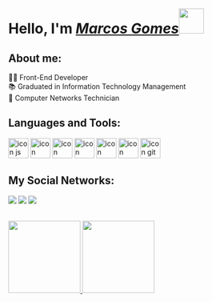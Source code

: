   <h1 style="border-bottom: none;">
   Hello, I'm <a href="https://www.linkedin.com/in/marcos-da-silva-gomes-86439a22b/"><i>Marcos Gomes</i></a><img src="https://media.giphy.com/media/12oufCB0MyZ1Go/giphy.gif" width="50">
  </h1>

  ## About me:
  👨‍💻 Front-End Developer  
  📚 Graduated in Information Technology Management  
  📡 Computer Networks Technician  

  ## Languages and Tools:
  <img src="https://skillicons.dev/icons?i=js" width="40px" alt="icon js"/>
  <img src="https://skillicons.dev/icons?i=ts" width="40px" alt="icon typescript"/>
  <img src="https://skillicons.dev/icons?i=react" width="40px" alt="icon react"/>
  <img src="https://skillicons.dev/icons?i=nextjs" width="40px" alt="icon nextjs"/>
  <img src="https://skillicons.dev/icons?i=tailwind" width="40px" alt="icon tailwind"/>
  <img src="https://skillicons.dev/icons?i=styledcomponents" width="40px" alt="icon styledcomponents"/>
  <img src="https://skillicons.dev/icons?i=git" width="40px" alt="icon git"/>

  ## My Social Networks:
  <a href="https://www.linkedin.com/in/marcos-da-silva-gomes-86439a22b/" target="_blank"><img src="https://img.shields.io/badge/-LinkedIn-%230077B5?style=for-the-badge&logo=linkedin&logoColor=white" target="_blank"></a> 
  <a href="mailto:marcosdev.gomes@gmail.com">
  <img src="https://img.shields.io/badge/Gmail-D14836?style=for-the-badge&logo=gmail&logoColor=white" target="_blank"><a>
  <a href="https://t.me/marcosivbh" target="_blank"><img src="https://img.shields.io/badge/Telegram-2CA5E0?style=for-the-badge&logo=telegram&logoColor=white" target="_blank"></a>

<br>

<div>
  <a href="https://github.com/marcosdevg"> 
  <img height="144em" src="https://github-readme-stats.vercel.app/api?username=marcosdevg&count_private=true&include_all_commits=true&show_icons=true&theme=github_dark&include_all_commits=true&count_private=true"/>
  <img height="144em" src="https://github-readme-stats.vercel.app/api/top-langs/?username=marcosdevg&layout=compact&langs_count=7&theme=github_dark"/>
  </a>
</div>


